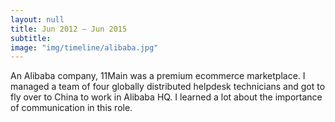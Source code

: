 ```yaml
---
layout: null
title: Jun 2012 – Jun 2015
subtitle:
image: "img/timeline/alibaba.jpg"
---
```

An Alibaba company, 11Main was a premium ecommerce marketplace. I managed a team of four globally distributed helpdesk technicians and got to fly over to China to work in Alibaba HQ. I learned a lot about the importance of communication in this role.